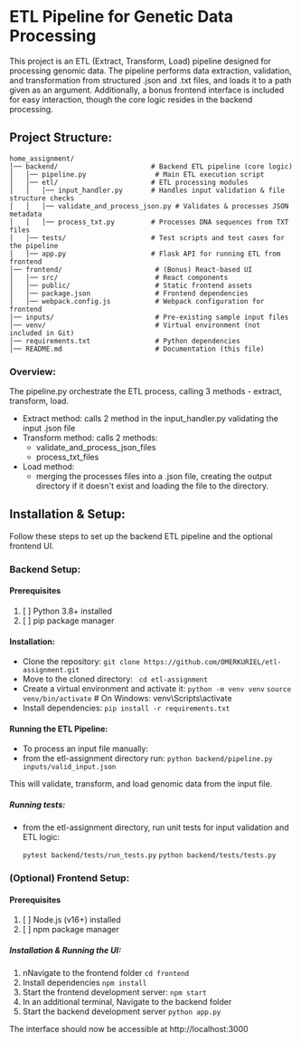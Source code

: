 # **ETL Pipeline for Genetic Data Processing**

This project is an ETL (Extract, Transform, Load) pipeline designed for processing genomic data. 
The pipeline performs data extraction, validation, and transformation from structured .json and .txt files, and loads it to a path given as an argument.
Additionally, a bonus frontend interface is included for easy interaction, though the core logic resides in the backend processing.

## Project Structure:
```plaintext
home_assignment/
│── backend/                       # Backend ETL pipeline (core logic)
│   │── pipeline.py                 # Main ETL execution script
│   │── etl/                       # ETL processing modules
│   │   │── input_handler.py       # Handles input validation & file structure checks
│   │   │── validate_and_process_json.py # Validates & processes JSON metadata
│   │   │── process_txt.py         # Processes DNA sequences from TXT files
│   │── tests/                     # Test scripts and test cases for the pipeline
│   │── app.py                     # Flask API for running ETL from frontend
│── frontend/                       # (Bonus) React-based UI
│   │── src/                        # React components
│   │── public/                     # Static frontend assets
│   │── package.json                # Frontend dependencies
│   │── webpack.config.js           # Webpack configuration for frontend
│── inputs/                         # Pre-existing sample input files
│── venv/                           # Virtual environment (not included in Git)
│── requirements.txt                # Python dependencies
│── README.md                       # Documentation (this file)
```
### Overview:
The pipeline.py orchestrate the ETL process, calling 3 methods - extract, transform, load. 
- Extract method: calls 2 method in the input_handler.py validating the input .json file
- Transform method: calls 2 methods:
  - validate_and_process_json_files
  - process_txt_files
- Load method:
  - merging the processes files into a .json file, creating the output directory if it doesn't exist and loading the file to the directory.
    


## Installation & Setup:

Follow these steps to set up the backend ETL pipeline and the optional frontend UI.

 ### Backend Setup:
#### Prerequisites

1. [ ] Python 3.8+ installed
2. [ ] pip package manager


#### **Installation**:
- Clone the repository:
    `git clone https://github.com/OMERKURIEL/etl-assignment.git`
- Move to the cloned directory:
   ` cd etl-assignment`
- Create a virtual environment and activate it:
    `python -m venv venv`
    `source venv/bin/activate`  # On Windows: venv\Scripts\activate
- Install dependencies:
    `pip install -r requirements.txt`

#### Running the ETL Pipeline:

- To process an input file manually:
- from the etl-assignment directory run:
    `python backend/pipeline.py inputs/valid_input.json`

This will validate, transform, and load genomic data from the input file.

##### Running tests:
- from the etl-assignment directory, run unit tests for input validation and ETL logic:

    `pytest backend/tests/run_tests.py`
    `python backend/tests/tests.py`
### (Optional) Frontend Setup:
#### Prerequisites

1. [ ] Node.js (v16+) installed
2. [ ] npm package manager

##### **Installation & Running the UI**:
1. nNavigate to the frontend folder `cd frontend`
2. Install dependencies `npm install`
3. Start the frontend development server: `npm start`
4. In an additional terminal, Navigate to the backend folder 
5. Start the backend development server `python app.py`

The interface should now be accessible at http://localhost:3000




















